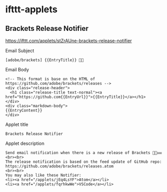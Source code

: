 # ifttt-applets

## Brackets Release Notifier

https://ifttt.com/applets/stZrAUne-brackets-release-notifier

Email Subject

```
[adobe/brackets] {{EntryTitle}} 🎉🎉
```

Email Body

```
<!-- This format is base on the HTML of https://github.com/adobe/brackets/releases -->
<div class="release-header">
  <h1 class="release-title text-normal"><a href="https://github.com{{EntryUrl}}">{{EntryTitle}}</a></h1>
</div>
<div class="markdown-body">
{{EntryContent}}
</div>
```

Applet title

```
Brackets Release Notifier
```

Applet description

```
Send email notification when there is a new release of Brackets 🎉🎉✉️✉️
<br><br>
The release notification is based on the feed update of GitHub repo: https://github.com/adobe/brackets/releases.atom
<br><br>
You may also like these Notifier:
<li><a href="/applets/jEq4LsYF">Atom</a></li>
<li><a href="/applets/fqrhkwWe">VSCode</a></li>
```
